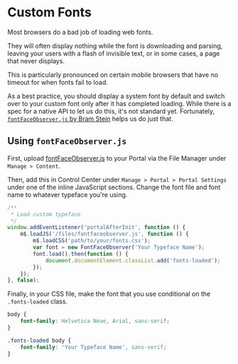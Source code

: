 # Custom Fonts

Most browsers do a bad job of loading web fonts.

They will often display nothing while the font is downloading and parsing, leaving your users with a flash of invisible text, or in some cases, a page that never displays.

This is particularly pronounced on certain mobile browsers that have no timeout for when fonts fail to load.

As a best practice, you should display a system font by default and switch over to your custom font only after it has completed loading. While there is a spec for a native API to let us do this, it's not standard yet. Fortunately, [`fontFaceObserver.js` by Bram Stein](https://github.com/bramstein/fontfaceobserver) helps us do just that.

## Using `fontFaceObserver.js`

First, upload [fontFaceObserver.js](https://github.com/bramstein/fontfaceobserver) to your Portal via the File Manager under `Manage > Content`.

Then, add this in Control Center under `Manage > Portal > Portal Settings` under one of the inline JavaScript sections. Change the font file and font name to whatever typeface you're using.

```js
/**
 * Load custom typeface
 */
window.addEventListener('portalAfterInit', function () {
    m$.loadJS('/files/fontfaceobserver.js', function () {
        m$.loadCSS('path/to/your/fonts.css');
        var font = new FontFaceObserver('Your Typeface Name');
        font.load().then(function () {
            document.documentElement.classList.add('fonts-loaded');
        });
    });
}, false);
```

Finally, in your CSS file, make the font that you use conditional on the `.fonts-loaded` class.

```css
body {
    font-family: Helvetica Neue, Arial, sans-serif;
}

.fonts-loaded body {
    font-family: 'Your Typeface Name', sans-serif;
}
```